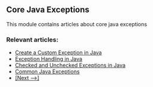 ## Core Java Exceptions

This module contains articles about core java exceptions

### Relevant articles:
- [Create a Custom Exception in Java](https://www.baeldung.com/java-new-custom-exception)
- [Exception Handling in Java](https://www.baeldung.com/java-exceptions)
- [Checked and Unchecked Exceptions in Java](https://www.baeldung.com/java-checked-unchecked-exceptions)
- [Common Java Exceptions](https://www.baeldung.com/java-common-exceptions)
- [[Next -->]](../core-java-exceptions-2)